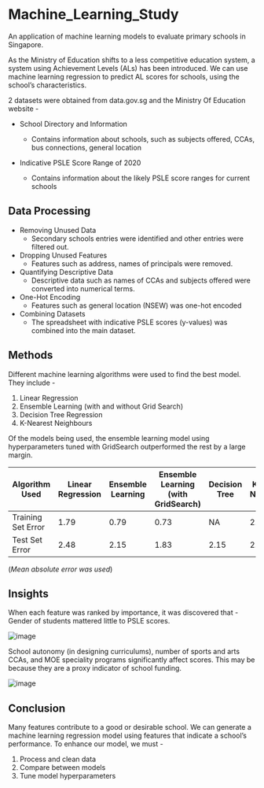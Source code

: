 # Machine_Learning_Study
An application of machine learning models to evaluate primary schools in Singapore.

As the Ministry of Education shifts to a less competitive education system, a system using Achievement Levels (ALs) has been introduced. 
We can use machine learning regression to predict AL scores for schools, using the school’s characteristics.

2 datasets were obtained from data.gov.sg and the Ministry Of Education website -
* School Directory and Information
  -  Contains information about schools, such as subjects offered, CCAs, bus connections, general location

* Indicative PSLE Score Range of 2020
  -  Contains information about the likely PSLE score ranges for current schools

## Data Processing
* Removing Unused Data
  -  Secondary schools entries were identified and other entries were filtered out.
* Dropping Unused Features
  -  Features such as address, names of principals were removed.
* Quantifying Descriptive Data
  -  Descriptive data such as names of CCAs and subjects offered were converted into numerical terms.
* One-Hot Encoding
  -  Features such as general location (NSEW) was one-hot encoded
* Combining Datasets
  -  The spreadsheet with indicative PSLE scores (y-values) was combined into the main dataset.

## Methods
Different machine learning algorithms were used to find the best model. They include -
1. Linear Regression
2. Ensemble Learning (with and without Grid Search)
3. Decision Tree Regression
4. K-Nearest Neighbours

Of the models being used, the ensemble learning model using hyperparameters tuned with GridSearch outperformed the rest by a large margin.

|Algorithm Used|Linear Regression|Ensemble Learning|Ensemble Learning (with GridSearch)| Decision Tree|K-Nearest Neighbours|
|--|--|--|--|--|--|
|Training Set Error|1.79|0.79|0.73|NA|2.45|
|Test Set Error    |2.48|2.15|1.83|2.15|2.79|

(*Mean absolute error was used*)

## Insights
When each feature was ranked by importance, it was discovered that -
Gender of students mattered little to PSLE scores.

![image](https://github.com/pirong/Machine_Learning_Study/assets/23309150/ce1425b7-5acd-499e-96c1-07f492266126)

School autonomy (in designing curriculums), number of sports and arts CCAs, and MOE speciality programs significantly affect scores. 
This may be because they are a proxy indicator of school funding.

![image](https://github.com/pirong/Machine_Learning_Study/assets/23309150/8cbea7d2-402a-4e16-a06e-b73b49464ae9)

## Conclusion
Many features contribute to a good or desirable school. We can generate a machine learning regression model using features that indicate a school’s performance.
To enhance our model, we must -
1. Process and clean data
2. Compare between models
3. Tune model hyperparameters




